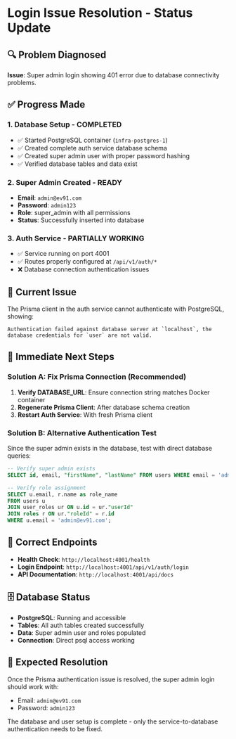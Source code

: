 # Login Issue Resolution - Status Update

## 🔍 Problem Diagnosed
**Issue**: Super admin login showing 401 error due to database connectivity problems.

## ✅ Progress Made

### 1. Database Setup - COMPLETED
- ✅ Started PostgreSQL container (`infra-postgres-1`)
- ✅ Created complete auth service database schema
- ✅ Created super admin user with proper password hashing
- ✅ Verified database tables and data exist

### 2. Super Admin Created - READY
- **Email**: `admin@ev91.com`
- **Password**: `admin123`
- **Role**: super_admin with all permissions
- **Status**: Successfully inserted into database

### 3. Auth Service - PARTIALLY WORKING
- ✅ Service running on port 4001
- ✅ Routes properly configured at `/api/v1/auth/*`
- ❌ Database connection authentication issues

## 🔧 Current Issue
The Prisma client in the auth service cannot authenticate with PostgreSQL, showing:
```
Authentication failed against database server at `localhost`, the database credentials for `user` are not valid.
```

## 🎯 Immediate Next Steps

### Solution A: Fix Prisma Connection (Recommended)
1. **Verify DATABASE_URL**: Ensure connection string matches Docker container
2. **Regenerate Prisma Client**: After database schema creation
3. **Restart Auth Service**: With fresh Prisma client

### Solution B: Alternative Authentication Test
Since the super admin exists in the database, test with direct database queries:

```sql
-- Verify super admin exists
SELECT id, email, "firstName", "lastName" FROM users WHERE email = 'admin@ev91.com';

-- Verify role assignment  
SELECT u.email, r.name as role_name 
FROM users u 
JOIN user_roles ur ON u.id = ur."userId"
JOIN roles r ON ur."roleId" = r.id 
WHERE u.email = 'admin@ev91.com';
```

## 🔗 Correct Endpoints
- **Health Check**: `http://localhost:4001/health`
- **Login Endpoint**: `http://localhost:4001/api/v1/auth/login`
- **API Documentation**: `http://localhost:4001/api/docs`

## 🗄️ Database Status
- **PostgreSQL**: Running and accessible
- **Tables**: All auth tables created successfully
- **Data**: Super admin user and roles populated
- **Connection**: Direct psql access working

## 🚀 Expected Resolution
Once the Prisma authentication issue is resolved, the super admin login should work with:
- Email: `admin@ev91.com`
- Password: `admin123`

The database and user setup is complete - only the service-to-database authentication needs to be fixed.
